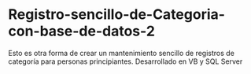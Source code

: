 # Registro-sencillo-de-Categoria-con-base-de-datos-2
Esto es otra forma de crear un mantenimiento sencillo de registros de categoría para personas principiantes. Desarrollado en VB y SQL Server 
